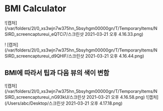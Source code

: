 

#  BMI Calculator

![캡처]  (/var/folders/2l/0_xs3wjn7w375hn_5bsyhgm00000gn/T/TemporaryItems/NSIRD_screencaptureui_eQTCi7/스크린샷 2021-03-21 오후 4.16.33.png)


! [캡처](/var/folders/2l/0_xs3wjn7w375hn_5bsyhgm00000gn/T/TemporaryItems/NSIRD_screencaptureui_d9QHlF/스크린샷 2021-03-21 오후 4.16.44.png)

## BMI에 따라서 팁과 다음 뷰의 색이 변함 

![캡처] (/var/folders/2l/0_xs3wjn7w375hn_5bsyhgm00000gn/T/TemporaryItems/NSIRD_screencaptureui_nG93kU/스크린샷 2021-03-21 오후 4.16.58.png)
![캡처] (/Users/abc/Desktop/스크린샷 2021-03-21 오후 4.17.18.png)
